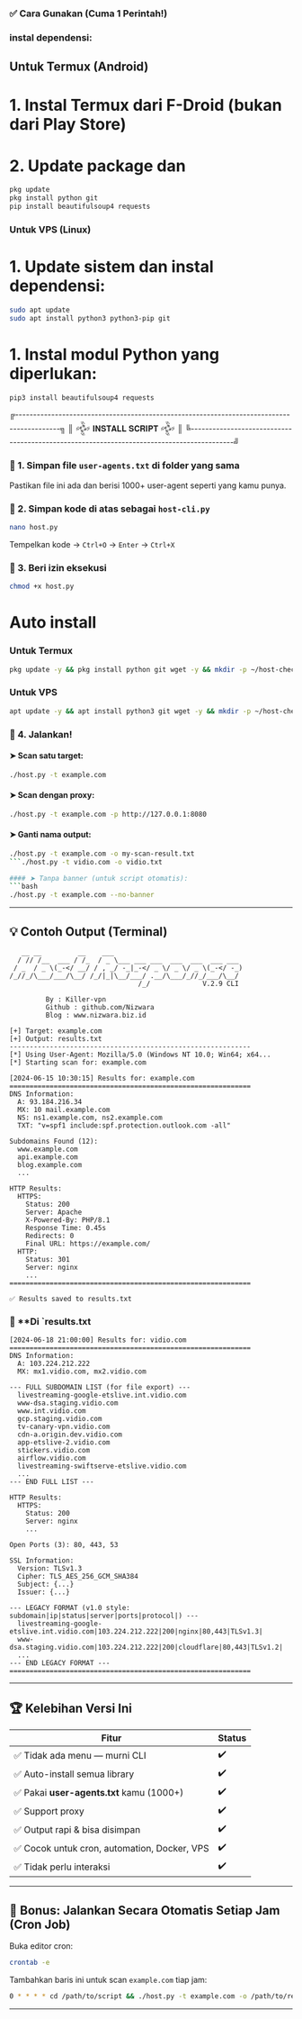 ### ✅ Cara Gunakan (Cuma 1 Perintah!)


### instal dependensi:

## Untuk Termux (Android)

# 1. Instal Termux dari F-Droid (bukan dari Play Store)
# 2. Update package dan 

```bash
pkg update
pkg install python git
pip install beautifulsoup4 requests
```


### Untuk VPS (Linux)

# 1. Update sistem dan instal dependensi:

```bash
sudo apt update
sudo apt install python3 python3-pip git
```

# 1. Instal modul Python yang diperlukan:

```bash
pip3 install beautifulsoup4 requests
```
╔------------------------------------------------------------------------------------------╗
║                          𒅒 𝐈𝐍𝐒𝐓𝐀𝐋𝐋 𝐒𝐂𝐑𝐈𝐏𝐓 𒅒                                          ║
╚------------------------------------------------------------------------------------------╝
### 🔧 1. Simpan file `user-agents.txt` di folder yang sama  
Pastikan file ini ada dan berisi 1000+ user-agent seperti yang kamu punya.

### 📄 2. Simpan kode di atas sebagai `host-cli.py`

```bash
nano host.py
```
Tempelkan kode → `Ctrl+O` → `Enter` → `Ctrl+X`

### 🔐 3. Beri izin eksekusi

```bash
chmod +x host.py
```

# Auto install
### Untuk Termux
```bash
pkg update -y && pkg install python git wget -y && mkdir -p ~/host-check && cd ~/host-check && wget https://raw.githubusercontent.com/Nizwara/host-check/main/host.py && wget https://raw.githubusercontent.com/Nizwara/host-check/main/user-agents.txt && pip install dnspython requests beautifulsoup4 && chmod +x host.py
```
### Untuk VPS
```bash
apt update -y && apt install python3 git wget -y && mkdir -p ~/host-check && cd ~/host-check && wget https://raw.githubusercontent.com/Nizwara/host-check/main/host.py && wget https://raw.githubusercontent.com/Nizwara/host-check/main/user-agents.txt && pip3 install dnspython requests beautifulsoup4 && chmod +x host.py
```


### 🚀 4. Jalankan!

#### ➤ Scan satu target:
```bash
./host.py -t example.com
```

#### ➤ Scan dengan proxy:
```bash
./host.py -t example.com -p http://127.0.0.1:8080
```

#### ➤ Ganti nama output:
```bash
./host.py -t example.com -o my-scan-result.txt
```./host.py -t vidio.com -o vidio.txt

#### ➤ Tanpa banner (untuk script otomatis):
```bash
./host.py -t example.com --no-banner
```

---

## 💡 Contoh Output (Terminal)

```
   __ __         __    ___                                
  / // /__  ___ / /_  / _ \___ ___ ___  ___  ___  ___ ___ 
 / _  / _ \(_-</ __/ / , _/ -_|_-</ _ \/ _ \/ _ \(_-</ -_)
/_//_/\___/___/\__/ /_/|_|\__/___/ .__/\___/_//_/___/\__/ 
                                /_/             V.2.9 CLI
    
         By : Killer-vpn
         Github : github.com/Nizwara
         Blog : www.nizwara.biz.id

[+] Target: example.com
[+] Output: results.txt
------------------------------------------------------------
[*] Using User-Agent: Mozilla/5.0 (Windows NT 10.0; Win64; x64...
[*] Starting scan for: example.com

[2024-06-15 10:30:15] Results for: example.com
============================================================
DNS Information:
  A: 93.184.216.34
  MX: 10 mail.example.com
  NS: ns1.example.com, ns2.example.com
  TXT: "v=spf1 include:spf.protection.outlook.com -all"

Subdomains Found (12):
  www.example.com
  api.example.com
  blog.example.com
  ...

HTTP Results:
  HTTPS:
    Status: 200
    Server: Apache
    X-Powered-By: PHP/8.1
    Response Time: 0.45s
    Redirects: 0
    Final URL: https://example.com/
  HTTP:
    Status: 301
    Server: nginx
    ...
============================================================

✅ Results saved to results.txt
```

### 📄 **Di `results.txt
```
[2024-06-18 21:00:00] Results for: vidio.com
============================================================
DNS Information:
  A: 103.224.212.222
  MX: mx1.vidio.com, mx2.vidio.com

--- FULL SUBDOMAIN LIST (for file export) ---
  livestreaming-google-etslive.int.vidio.com
  www-dsa.staging.vidio.com
  www.int.vidio.com
  gcp.staging.vidio.com
  tv-canary-vpn.vidio.com
  cdn-a.origin.dev.vidio.com
  app-etslive-2.vidio.com
  stickers.vidio.com
  airflow.vidio.com
  livestreaming-swiftserve-etslive.vidio.com
  ...
--- END FULL LIST ---

HTTP Results:
  HTTPS:
    Status: 200
    Server: nginx
    ...

Open Ports (3): 80, 443, 53

SSL Information:
  Version: TLSv1.3
  Cipher: TLS_AES_256_GCM_SHA384
  Subject: {...}
  Issuer: {...}

--- LEGACY FORMAT (v1.0 style: subdomain|ip|status|server|ports|protocol|) ---
  livestreaming-google-etslive.int.vidio.com|103.224.212.222|200|nginx|80,443|TLSv1.3|
  www-dsa.staging.vidio.com|103.224.212.222|200|cloudflare|80,443|TLSv1.2|
  ...
--- END LEGACY FORMAT ---
============================================================
```

---

## 🏆 Kelebihan Versi Ini

| Fitur | Status |
|-------|--------|
| ✅ Tidak ada menu — murni CLI | ✔️ |
| ✅ Auto-install semua library | ✔️ |
| ✅ Pakai **user-agents.txt** kamu (1000+) | ✔️ |
| ✅ Support proxy | ✔️ |
| ✅ Output rapi & bisa disimpan | ✔️ |
| ✅ Cocok untuk cron, automation, Docker, VPS | ✔️ |
| ✅ Tidak perlu interaksi | ✔️ |

---

## 📌 Bonus: Jalankan Secara Otomatis Setiap Jam (Cron Job)

Buka editor cron:

```bash
crontab -e
```

Tambahkan baris ini untuk scan `example.com` tiap jam:

```bash
0 * * * * cd /path/to/script && ./host.py -t example.com -o /path/to/results.txt >> /var/log/host-cli.log 2>&1
```

---


